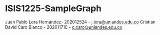 # ISIS1225-SampleGraph
Juan Pablo Lora Hernández- 202012524 - j.lora@uniandes.edu.co 
Cristian David Caro Blanco - 202011710 - c.caro@uniandes.edu.co
